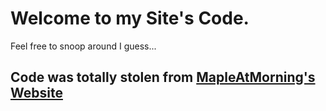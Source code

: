 # Welcome to my Site's Code.
Feel free to snoop around I guess...

## Code was totally stolen from [MapleAtMorning's Website](https://github.com/MapleAtMorning/MapleAtMorning.github.io/tree/win98)